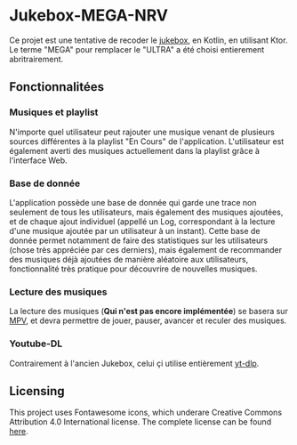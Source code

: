 # Jukebox-MEGA-NRV
Ce projet est une tentative de recoder le [jukebox](https://github.com/khatharsis42/jukebox-ultra-nrv), en Kotlin, en utilisant Ktor. Le terme "MEGA" pour remplacer le "ULTRA" a été choisi entierement abritrairement.

## Fonctionnalitées
### Musiques et playlist
N'importe quel utilisateur peut rajouter une musique venant de plusieurs sources différentes à la playlist "En Cours" de l'application. L'utilisateur est également averti des musiques actuellement dans la playlist grâce à l'interface Web.
### Base de donnée
L'application possède une base de donnée qui garde une trace non seulement de tous les utilisateurs, mais également des musiques ajoutées, et de chaque ajout individuel (appellé un Log, correspondant à la lecture d'une musique ajoutée par un utilisateur à un instant). Cette base de donnée permet notamment de faire des statistiques sur les utilisateurs (chose très appréciée par ces derniers), mais également de recommander des musiques déjà ajoutées de manière aléatoire aux utilisateurs, fonctionnalité très pratique pour découvrire de nouvelles musiques.
### Lecture des musiques
La lecture des musiques (**Qui n'est pas encore implémentée**) se basera sur [MPV](https://github.com/mpv-player/mpv/blob/master/DOCS/man/libmpv.rst), et devra permettre de jouer, pauser, avancer et reculer des musiques.
### Youtube-DL
Contrairement à l'ancien Jukebox, celui çi utilise entièrement [yt-dlp](https://github.com/yt-dlp/yt-dlp).

## Licensing
This project uses Fontawesome icons, which underare Creative Commons Attribution 4.0
International license. The complete license can be found [here](https://fontawesome.com/license).
